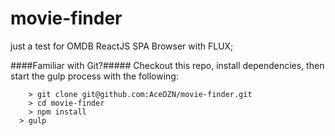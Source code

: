 # movie-finder
just a test for OMDB ReactJS SPA Browser with FLUX;

####Familiar with Git?#####
Checkout this repo, install dependencies, then start the gulp process with the following:

```
	> git clone git@github.com:AceDZN/movie-finder.git
	> cd movie-finder
	> npm install
  > gulp
```

